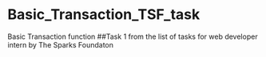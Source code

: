 # Basic_Transaction_TSF_task
Basic Transaction function 
##Task 1 from the list of tasks for web developer intern by The Sparks Foundaton
